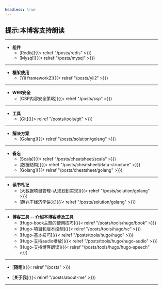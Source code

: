 ```yaml
---
headless: true
---
```


## 提示:本博客支持朗读<audio src="/speech.mp3" preload="none" speech="none">
----


- **组件**
  - [Redis]({{< relref "/posts/redis" >}})
  - [Mysql]({{< relref "/posts/mysql" >}})
----


- **框架使用**
  - [Yii framework2]({{< relref "/posts/yii2" >}})
---


- **WEB安全**
  - [CSP内容安全策略]({{< relref "/posts/csp" >}})
----


- **工具**
  - [Git]({{< relref "/posts/tools/git" >}})

----

- **解决方案**
  - [Golang]({{< relref "/posts/solution/golang" >}})

----

- **备忘**
  - [Scala]({{< relref "/posts/cheatsheet/scala" >}})
  - [数据结构]({{< relref "/posts/cheatsheet/data-structure" >}})
  - [Golang]({{< relref "/posts/cheatsheet/golang" >}})
----



- **读书札记**
  - [大数据项目管理-从规划到实现]({{< relref "/posts/solution/golang" >}})
  - [薛兆丰经济学讲义]({{< relref "/posts/solution/golang" >}})

----


- **博客工具 -- 介绍本博客涉及工具**
  - [Hugo-book主题的使用技巧]({{< relref "/posts/tools/hugo/book" >}})
  - [Hugo-项目和版本控制]({{< relref "/posts/tools/hugo/vc" >}})
  - [Hugo-基本技巧]({{< relref "/posts/tools/hugo/hugo" >}})
  - [Hugo-支持audio播放]({{< relref "/posts/tools/hugo/hugo-audio" >}})
  - [Hugo-支持博客朗读]({{< relref "/posts/tools/hugo/hugo-speech" >}})

----

- [**随笔**]({{< relref "/posts" >}})

- [**关于我**]({{< relref "/posts/about-me" >}})

----


